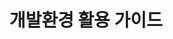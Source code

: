 ---
title: 개발환경 활용 가이드
linkTitle: "개발환경 활용 가이드"
description: "개발환경 활용 가이드"
url: /egovframe-development/development-util-guide/
menu:
  depth:
    name: "활용 가이드"
    weight: 8
    parent: "egovframe-development"
    identifier: "development-util-guide"
--- 